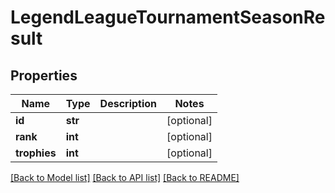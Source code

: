 # LegendLeagueTournamentSeasonResult

## Properties
Name | Type | Description | Notes
------------ | ------------- | ------------- | -------------
**id** | **str** |  | [optional] 
**rank** | **int** |  | [optional] 
**trophies** | **int** |  | [optional] 

[[Back to Model list]](../README.md#documentation-for-models) [[Back to API list]](../README.md#documentation-for-api-endpoints) [[Back to README]](../README.md)

